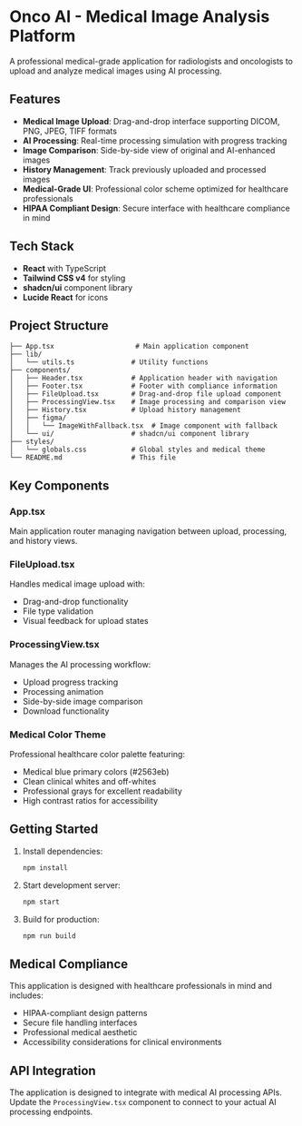 # Onco AI - Medical Image Analysis Platform

A professional medical-grade application for radiologists and oncologists to upload and analyze medical images using AI processing.

## Features

- **Medical Image Upload**: Drag-and-drop interface supporting DICOM, PNG, JPEG, TIFF formats
- **AI Processing**: Real-time processing simulation with progress tracking
- **Image Comparison**: Side-by-side view of original and AI-enhanced images
- **History Management**: Track previously uploaded and processed images
- **Medical-Grade UI**: Professional color scheme optimized for healthcare professionals
- **HIPAA Compliant Design**: Secure interface with healthcare compliance in mind

## Tech Stack

- **React** with TypeScript
- **Tailwind CSS v4** for styling
- **shadcn/ui** component library
- **Lucide React** for icons

## Project Structure

```
├── App.tsx                    # Main application component
├── lib/
│   └── utils.ts              # Utility functions
├── components/
│   ├── Header.tsx            # Application header with navigation
│   ├── Footer.tsx            # Footer with compliance information
│   ├── FileUpload.tsx        # Drag-and-drop file upload component
│   ├── ProcessingView.tsx    # Image processing and comparison view
│   ├── History.tsx           # Upload history management
│   ├── figma/
│   │   └── ImageWithFallback.tsx  # Image component with fallback
│   └── ui/                   # shadcn/ui component library
├── styles/
│   └── globals.css           # Global styles and medical theme
└── README.md                 # This file
```

## Key Components

### App.tsx
Main application router managing navigation between upload, processing, and history views.

### FileUpload.tsx
Handles medical image upload with:
- Drag-and-drop functionality
- File type validation
- Visual feedback for upload states

### ProcessingView.tsx
Manages the AI processing workflow:
- Upload progress tracking
- Processing animation
- Side-by-side image comparison
- Download functionality

### Medical Color Theme
Professional healthcare color palette featuring:
- Medical blue primary colors (#2563eb)
- Clean clinical whites and off-whites
- Professional grays for excellent readability
- High contrast ratios for accessibility

## Getting Started

1. Install dependencies:
   ```bash
   npm install
   ```

2. Start development server:
   ```bash
   npm start
   ```

3. Build for production:
   ```bash
   npm run build
   ```

## Medical Compliance

This application is designed with healthcare professionals in mind and includes:
- HIPAA-compliant design patterns
- Secure file handling interfaces
- Professional medical aesthetic
- Accessibility considerations for clinical environments

## API Integration

The application is designed to integrate with medical AI processing APIs. Update the `ProcessingView.tsx` component to connect to your actual AI processing endpoints.